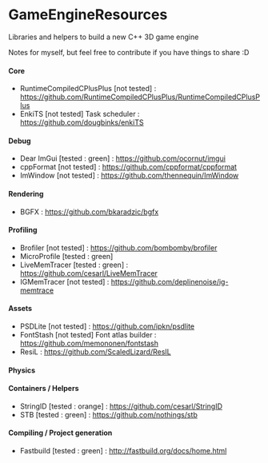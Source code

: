 # GameEngineResources

Libraries and helpers to build a new C++ 3D game engine

Notes for myself, but feel free to contribute if you have things to share :D

#### Core

- RuntimeCompiledCPlusPlus [not tested] : https://github.com/RuntimeCompiledCPlusPlus/RuntimeCompiledCPlusPlus
- EnkiTS [not tested] Task scheduler : https://github.com/dougbinks/enkiTS

#### Debug

- Dear ImGui [tested : green] : https://github.com/ocornut/imgui
- cppFormat [not tested] : https://github.com/cppformat/cppformat
- ImWindow [not tested] : https://github.com/thennequin/ImWindow

#### Rendering

- BGFX : https://github.com/bkaradzic/bgfx

#### Profiling

- Brofiler [not tested] : https://github.com/bombomby/brofiler
- MicroProfile [tested : green]
- LiveMemTracer [tested : green] : https://github.com/cesarl/LiveMemTracer
- IGMemTracer [not tested] : https://github.com/deplinenoise/ig-memtrace

#### Assets

- PSDLite [not tested] : https://github.com/ipkn/psdlite
- FontStash [not tested] Font atlas builder : https://github.com/memononen/fontstash
- ResiL : https://github.com/ScaledLizard/ResIL

#### Physics

#### Containers / Helpers

- StringID [tested : orange] : https://github.com/cesarl/StringID
- STB [tested : green] : https://github.com/nothings/stb

#### Compiling / Project generation

- Fastbuild [tested : green] : http://fastbuild.org/docs/home.html

